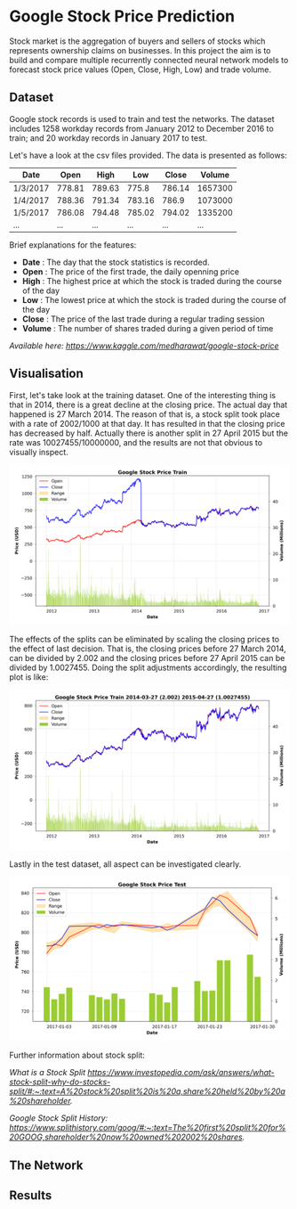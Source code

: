 # Google Stock Price Prediction

Stock market is the aggregation of buyers and sellers of stocks which represents ownership claims on businesses. In this project the aim is to build and compare multiple recurrently connected neural network models to forecast stock price values (Open, Close, High, Low) and trade volume.

## Dataset
Google stock records is used to train and test the networks. The dataset includes 1258 workday records from January 2012 to December 2016 to train; and 20 workday records in January 2017 to test.

Let's have a look at the csv files provided. The data is presented as follows: 

| Date     | Open 	| High 	 | Low 	  | Close  | Volume  |
| -------- | ------ | ------ | ------ | ------ | ------- | 
| 1/3/2017 | 778.81 | 789.63 | 775.8  | 786.14 | 1657300 |
| 1/4/2017 | 788.36	| 791.34 | 783.16 | 786.9  | 1073000 | 
| 1/5/2017 | 786.08	| 794.48 | 785.02 | 794.02 | 1335200 | 
| ...	   | ...   	| ...	 | ...	  |...	   |...	     |

Brief explanations for the features:

* **Date** : The day that the stock statistics is recorded.
* **Open** : The price of the first trade, the daily openning price
* **High** : The highest price at which the stock is traded during the course of the day
* **Low** : The lowest price at which the stock is traded during the course of the day
* **Close** : The price of the last trade during a regular trading session 
* **Volume** : The number of shares traded during a given period of time

*Available here:* *https://www.kaggle.com/medharawat/google-stock-price*

## Visualisation

First, let's take look at the training dataset. One of the interesting thing is that in 2014, there is a great decline at the closing price. The actual day that happened is 27 March 2014. The reason of that is, a stock split took place with a rate of 2002/1000 at that day. It has resulted in that the closing price has decreased by half. Actually there is another split in 27 April 2015 but the rate was 10027455/10000000, and the results are not that obvious to visually inspect. 

![Train Set](https://github.com/ugurcancakal/stockPrediction/blob/main/figure/Google_Stock_Price_Train.png)

The effects of the splits can be eliminated by scaling the closing prices to the effect of last decision. That is, the closing prices before 27 March 2014, can be divided by 2.002 and the closing prices before 27 April 2015 can be divided by 1.0027455. Doing the split adjustments accordingly, the resulting plot is like:

![Train Set (Adjusted)](https://github.com/ugurcancakal/stockPrediction/blob/main/figure/Google_Stock_Price_Train_2014-03-27_(2.002)_2015-04-27_(1.0027455).png)

Lastly in the test dataset, all aspect can be investigated clearly.

![Testset](https://github.com/ugurcancakal/stockPrediction/blob/main/figure/Google_Stock_Price_Test.png)

Further information about stock split:

*What is a Stock Split* *https://www.investopedia.com/ask/answers/what-stock-split-why-do-stocks-split/#:~:text=A%20stock%20split%20is%20a,share%20held%20by%20a%20shareholder.*

*Google Stock Split History:* *https://www.splithistory.com/goog/#:~:text=The%20first%20split%20for%20GOOG,shareholder%20now%20owned%202002%20shares.*

## The Network

## Results

